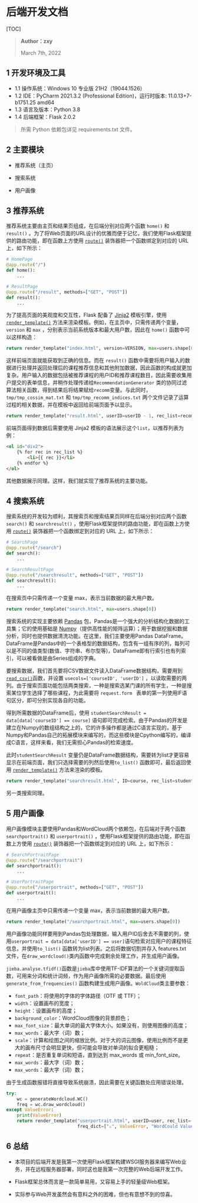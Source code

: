 # 后端开发文档

[TOC]

>
>
>**Author：zxy**
>
>March 7th, 2022
>
>

## 1 开发环境及工具

- 1.1 操作系统：Windows 10 专业版 21H2（19044.1526）
- 1.2 IDE：PyCharm 2021.3.2 (Professional Edition)，运行时版本: 11.0.13+7-b1751.25 amd64
- 1.3 语言及版本：Python 3.8
- 1.4 后端框架：Flask 2.0.2

> 所需 Python 依赖包详见 requirements.txt 文件。

## 2 主要模块

- 推荐系统（主页）

- 搜索系统

- 用户画像

## 3 推荐系统

推荐系统主要由主页和结果页组成，在后端分别对应两个函数 `home()` 和 `result()`
。为了将Web页面的URL设计的优雅而便于记忆，我们使用Flask框架提供的路由功能，即在函数上方使用 [`route()`](http://docs.jinkan.org/docs/flask/api.html#flask.Flask.route)
装饰器把一个函数绑定到对应的 URL 上，如下所示：

```python
# HomePage
@app.route("/")
def home():
    ...

# ResultPage
@app.route("/result", methods=["GET", "POST"])
def result():
    ...
```

为了提高页面的美观度和交互性，Flask 配备了 [Jinja2](http://jinja.pocoo.org/)
模板引擎，使用 [`render_template()`](http://docs.jinkan.org/docs/flask/api.html#flask.render_template)
方法来渲染模板。例如，在主页中，只需传递两个变量，`version` 和 `max` ，分别表示当前系统版本和最大用户数，因此在 `home()` 函数中可以这样构造：

```python
return render_template("index.html", version=VERSION, max=users.shape[0])
```

这样前端页面就能获取到正确的信息。而在 `result()`
函数中需要将用户输入的数据进行处理并返回处理后的课程推荐信息和其他附加数据，因此函数的构成就更加复杂。用户输入的数据包括被推荐课程的用户ID和推荐课程数目，因此需要收集用户提交的表单信息，并稍作处理传递给`RecommendationGenerator`
类的协同过滤算法相关函数，得到结果后将结果赋给`recomm`变量。与此同时，`tmp/tmp_cossim_mat.txt` 和 `tmp/tmp_recomm_indices.txt`
两个文件记录了运算过程的相关数据，并在模板中返回给前端页面予以显示。

```python
return render_template("result.html", userID=userID - 1, rec_list=recomm, cm_list=lcm, ri_list=lri)
```

前端页面得到数据后需要使用 Jinja2 模板的语法展示这个`list`，以推荐列表为例：

```html
<ol id="div2">
    {% for rec in rec_list %}
        <li>{{ rec }}</li>
    {% endfor %}
</ol>
```

其他数据展示同理。这样，我们就实现了推荐系统的主要功能。

## 4 搜索系统

搜索系统的开发较为顺利，其搜索页和搜索结果页同样在后端分别对应两个函数 `search()` 和 `searchresult()`
，使用Flask框架提供的路由功能，即在函数上方使用 [`route()`](http://docs.jinkan.org/docs/flask/api.html#flask.Flask.route) 装饰器把一个函数绑定到对应的 URL
上，如下所示：

```python
# SearchPage
@app.route("/search")
def search():
    ...

# SearchResultPage
@app.route("/searchresult", methods=["GET", "POST"])
def searchresult():
    ...
```

在搜索页中只需传递一个变量 max，表示当前数据的最大用户数。

```python
return render_template("search.html", max=users.shape[0])
```

搜索系统的实现主要依赖 [Pandas](https://pandas.pydata.org/)
包，Pandas是一个强大的分析结构化数据的工具集；它的使用基础是 [Numpy](https://numpy.org/)（提供高性能的矩阵运算）；用于数据挖掘和数据分析，同时也提供数据清洗功能。在这里，我们主要使用Pandas
DataFrame。DataFrame是Pandas中的一个表格型的数据结构，包含有一组有序的列，每列可以是不同的值类型(数值、字符串、布尔型等)，DataFrame即有行索引也有列索引，可以被看做是由Series组成的字典。

要搜索数据，我们首先要将CSV数据文件读入DataFrame数据结构，需要用到[`read_csv()`](https://pandas.pydata.org/pandas-docs/stable/reference/api/pandas.read_csv.html#pandas.read_csv)函数，并设置 `usecols=['courseID', 'userID']`
，以读取需要的两列。由于搜索页面功能包括两类搜索，一种是搜索选某门课的所有学生，一种是搜索某位学生选择了哪些课程，为此需要将 `request.form ` 表单的第一列使用IF语句区分，即可分别实现各自的功能。

得到所需数据的DataFrame后，使用 `studentSearchResult = data[data['courseID'] == course]`
语句即可完成检索。由于Pandas的开发是建立在Numpy的数组结构之上的，它的许多操作都是通过C语言实现的，基于Numpy和Pandas自己的拓展模块来编写的，而这些模块是Cpython编写的，编译成C语言，这样来看，我们无需担心Pandas的检索速度。

此时`studentSearchResult` 变量仍是DataFrame数据结构，需要转为list才更容易显示在前端页面，我们只选择需要的列然后使用`to_list()`
函数即可，最后返回使用 [`render_template()`](http://docs.jinkan.org/docs/flask/api.html#flask.render_template) 方法来渲染的模板。

```python
return render_template("searchresult.html", ID=course, rec_list=studentSearchResult['userID'].to_list())
```

另一类搜索同理。

## 5 用户画像

用户画像模块主要使用Pandas和WordCloud两个依赖包，在后端对于两个函数 `searchportrait()` 和 `userportrait()`
，使用Flask框架提供的路由功能，即在函数上方使用 [`route()`](http://docs.jinkan.org/docs/flask/api.html#flask.Flask.route) 装饰器把一个函数绑定到对应的 URL
上，如下所示：

```python
# SearchPortraitPage
@app.route("/searchportrait")
def searchportrait():
    ...

# UserPortraitPage
@app.route("/userportrait", methods=["GET", "POST"])
def userportrait():
    ...
```

在用户画像主页中只需传递一个变量 max，表示当前数据的最大用户数。

```python
return render_template("/searchportrait.html", max=users.shape[0])
```

用户画像功能同样要用到Pandas包处理数据，输入用户ID后舍去不需要的列，使用`userportrait = data[data['userID'] == user]`语句检索对应用户的课程特征信息，并使用`to_list()`
函数转为list列表。之后将数据切割并存入 features.txt 文件，在`draw_wordcloud()`类内函数中完成剩余处理工作，并生成用户画像。

`jieba.analyse.tfidf()`函数是`jieba`库中使用TF-IDF算法的一个关键词提取函数，可用来分词和统计词频，作为用户画像所需的必要数据。最后使用`generate_from_frequencies()`
函数构建生成用户画像。`WoldCloud`类主要参数：

- `font_path`：将使用的字体的字体路径（OTF 或 TTF）；
- `width`：设置画布的宽度；
- `height`：设置画布的高度；
- `background_color`：WordCloud图像的背景颜色；
- `max_font_size`：最大单词的最大字体大小。如果没有，则使用图像的高度；
- `max_words`：最大字（词）数；
- `scale`：计算和绘图之间的缩放比例。对于大的词云图像，使用比例而不是更大的画布尺寸会明显更快，但可能会导致对单词的拟合更粗糙；
- `repeat`：是否重复单词和短语，直到达到 max_words 或 min_font_size。
- `max_words`：最大字（词）数；
- `max_words`：最大字（词）数；

由于生成函数报错将直接导致系统崩溃，因此需要在关键函数处应用错误处理。

```python
try:
    wc = generateWordcloud.WC()
    freq = wc.draw_wordcloud()
except ValueError:
    print(ValueError)
    return render_template("userportrait.html", userID=user, rec_list=["⚠", ValueError, "WordCould ValueError"],
                           freq_dict=["⚠", ValueError, "WordCould ValueError"])
```

## 6 总结

- 本项目的后端开发是我第一次使用Flask框架构建WSGI服务器来编写Web业务，并在远程服务器部署，同时这也是我第一次完整的Web后端开发工作。

- Flask框架总体而言是一款简单易用，又容易上手的轻量级Web框架。
- 实际参与Web开发虽然会有意料之外的困难，但也有意想不到的惊喜。

